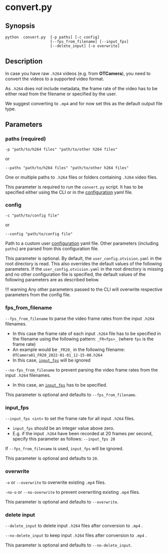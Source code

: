 # convert.py

## Synopsis

```text
python  convert.py  [-p paths] [-c config]
                    [--fps_from_filename] [--input_fps]
                    [--delete_input] [-o overwrite]
```

## Description

In case you have raw `.h264` videos (e.g. from **OTCamera**), you need to convert
the videos to a supported video format.

As `.h264` does not include metadata, the frame rate of the video has to be
either read from the filename or specified by the user.

We suggest converting to `.mp4` and for now set this as the default output file type.

## Parameters

### paths (required)

`-p "path/to/h264 files" "path/to/other h264 files"`

or

`--paths "path/to/h264 files" "path/to/other h264 files"`

One or multiple paths to `.h264` files or folders containing `.h264` video files.

This parameter is required to run the `convert.py` script.
It has to be specified either using the CLI or in the
[configuration](../advanced_usage/configuration.md) yaml file.

### config

`-c "path/to/config file"`

or

`--config "path/to/config file"`

Path to a custom user [configuration](../advanced_usage/configuration.md) yaml file.
Other parameters (including `paths`) are parsed from this configuration file.

This parameter is optional.
By default, the `user_config.otvision.yaml` in the root directory is read.
This also overrides the default values of the following parameters.
If the `user_config.otvision.yaml` in the root directory is missing and no other
configuration file is specified, the default values of the following parameters are as
described below.

!!! warning
    Any other parameters passed to the CLI will overwrite respective parameters from
    the config file.

### fps_from_filename

`--fps_from_filename` to parse the video frame rates from the input `.h264` filenames.

- In this case the frame rate of each input `.h264` file has to be specified in
the filename using the following pattern: `_FR<fps>_` (where `fps` is the frame rate)
- An example would be `_FR20_` in the following filename:
    `OTCamera01_FR20_2022-01-01_12-15-00.h264`
- In this case, [`input_fps`](#input_fps) will be ignored

`--no-fps_from_filename` to prevent parsing the video frame rates from the
input `.h264` filenames.

- In this case, an [`input_fps`](#input_fps) has to be specified.

This parameter is optional and defaults to `--fps_from_filename`.

### input_fps

`--input_fps <int>` to set the frame rate for all input `.h264` files.

- `input_fps` should be an integer value above zero.
- E.g. if the input `.h264` have been recorded at 20 frames per second, specify this
parameter as follows:
`--input_fps 20`

If `--fps_from_filename` is used, `input_fps` will be ignored.

This parameter is optional and defaults to `20`.

### overwrite

`-o` or `--overwrite` to overwrite existing `.mp4` files.

`-no-o` or `--no-overwrite` to prevent overwriting existing `.mp4` files.

This parameter is optional and defaults to `--overwrite`.

### delete input

`--delete_input` to delete input `.h264` files after conversion to `.mp4` .

`--no-delete_input` to keep input `.h264` files after conversion to `.mp4` .

This parameter is optional and defaults to `--no-delete_input`.

